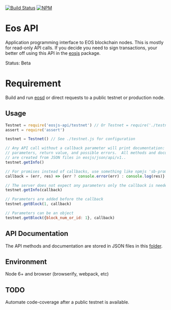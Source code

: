 [![Build Status](https://travis-ci.org/eosjs/api.svg?branch=master)](https://travis-ci.org/eosjs/api)
[![NPM](https://img.shields.io/npm/v/eosjs-api.svg)](https://www.npmjs.org/package/eosjs-api)

# Eos API

Application programming interface to EOS blockchain nodes.  This is mostly for read-only API calls.  If you decide you need to sign transactions, your better off using this API in the [eosjs](https://github.com/eosjs/eosjs) package.

Status: Beta

# Requirement

Build and run [eosd](https://github.com/eosio/eos) or direct requests to a public testnet or production node.

## Usage

```javascript
Testnet = require('eosjs-api/testnet') // Or Testnet = require('./testnet')
assert = require('assert')

testnet = Testnet() // See ./testnet.js for configuration

// Any API call without a callback parameter will print documentation: description,
// parameters, return value, and possible errors.  All methods and documentation
// are created from JSON files in eosjs/json/api/v1..
testnet.getInfo()

// For promises instead of callbacks, use something like npmjs 'sb-promisify'
callback = (err, res) => {err ? console.error(err) : console.log(res)}

// The server does not expect any parameters only the callback is needed
testnet.getInfo(callback)

// Parameters are added before the callback
testnet.getBlock(1, callback)

// Parameters can be an object
testnet.getBlock({block_num_or_id: 1}, callback)
```

## API Documentation

The API methods and documentation are stored in JSON files in this [folder](https://github.com/eosjs/json/tree/master/api).

## Environment

Node 6+ and browser (browserify, webpack, etc)

## TODO

Automate code-coverage after a public testnet is available.
